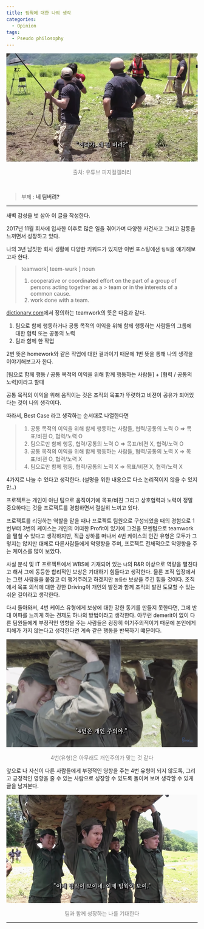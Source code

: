 ```yaml
---
title: 팀웍에 대한 나의 생각
categories:
  - Opinion
tags:
  - Pseudo philosophy
---
```


![Preview](/assets/contents/2020-09-16/img1.png)

<p style="color:gray; font-size:100%;" align="center">출처: 유튜브 피지컬갤러리</p>

<br>

> 부제 : **네 팀버려?**

<!-- more -->

---

새벽 감성을 벗 삼아 이 글을 작성한다.

2017년 11월 회사에 입사한 이후로 많은 일을 겪어가며 다양한 사건사고 그리고 감동을 느끼면서 성장하고 있다.

나의 3년 남짓한 회사 생활에 다양한 키워드가 있지만 이번 포스팅에선 `팀웍`을 얘기해보고자 한다.

> teamwork[ teem-wurk ]
> noun
>
> 1. cooperative or coordinated effort on the part of a group of persons acting together as a > team or in the interests of a common cause.
> 2. work done with a team.

[dictionary.com](https://www.dictionary.com/browse/teamwork?s=t)에서 정의하는 teamwork의 뜻은 다음과 같다.

1. 팀으로 함께 행동하거나 공통 목적의 이익을 위해 함께 행동하는 사람들의 그룹에 대한 협력 또는 공동의 노력
2. 팀과 함께 한 작업

2번 뜻은 homework와 같은 작업에 대한 결과이기 때문에 1번 뜻을 통해 나의 생각을 이야기해보고자 한다.

[팀으로 함께 행동 / 공통 목적의 이익을 위해 함께 행동하는 사람들] + [협력 / 공통의 노력]이라고 할때

공통 목적의 이익을 위해 움직이는 것은 조직의 목표가 뚜렷하고 비젼이 공유가 되어있다는 것이 나의 생각이다.

따라서, Best Case 라고 생각하는 순서대로 나열한다면

> 1. 공통 목적의 이익을 위해 함께 행동하는 사람들, 협력/공통의 노력 O => 목표/비젼 O, 협력/노력 O
> 2. 팀으로만 함께 행동, 협력/공통의 노력 O => 목표/비젼 X, 협력/노력 O
> 3. 공통 목적의 이익을 위해 함께 행동하는 사람들, 협력/공통의 노력 X => 목표/비젼 O, 협력/노력 X
> 4. 팀으로만 함께 행동, 협력/공통의 노력 X => 목표/비젼 X, 협력/노력 X

4가지로 나눌 수 있다고 생각한다. (설명을 위한 내용으로 다소 논리적이지 않을 수 있지만..)

프로젝트는 개인이 아닌 팀으로 움직이기에 목표/비젼 그리고 상호협력과 노력이 정말 중요하다는 것을 프로젝트를 경험하면서 절실히 느끼고 있다.

프로젝트를 리딩하는 역할을 맡을 때나 프로젝트 팀원으로 구성되었을 때의 경험으로 1번부터 3번의 케이스는 개인의 어떠한 Profit이 있기에 그것을 모멘텀으로 teamwork을 펼칠 수 있다고 생각하지만, 직급 상하를 떠나서 4번 케이스의 인간 유형은 모두가 그렇지는 않지만 대체로 다른사람들에게 악영향을 주며, 프로젝트 전체적으로 악영향을 주는 케이스를 많이 보았다.

사실 분석 및 IT 프로젝트에서 WBS에 기재되어 있는 `나`의 R&R 이상으로 역량을 펼친다고 해서 그에 동등한 합리적인 보상은 기대하기 힘들다고 생각한다. 물론 조직 입장에서는 그런 사람들을 붙잡고 더 챙겨주려고 하겠지만 `동등한` 보상을 주긴 힘들 것이다. 조직에서 목표 의식에 대한 강한 Driving이 개인의 발전과 함께 조직의 발전 도모할 수 있는 쉬운 길이라고 생각한다.

다시 돌아와서, 4번 케이스 유형에게 보상에 대한 강한 동기를 만들지 못한다면, 그에 반대 여파를 느끼게 하는 견제도 하나의 방법이라고 생각한다. 아무런 demerit이 없이 다른 팀원들에게 부정적인 영향을 주는 사람들은 굉장히 이기주의적이기 때문에 본인에게 피해가 가지 않는다고 생각한다면 계속 같은 행동을 반복하기 떄문이다.

![img4](/assets/contents/2020-09-16/img4.png)
<p style="color:gray; font-size:100%;" align="center">4번(유형)은 아무래도 개인주의가 맞는 것 같다</p>

앞으로 나 자신이 다른 사람들에게 부정적인 영향을 주는 4번 유형이 되지 않도록, 그리고 긍정적인 영향을 줄 수 있는 사람으로 성장할 수 있도록 돌이켜 보며 생각할 수 있게 글을 남겨본다.

![img2](/assets/contents/2020-09-16/img2.png)
<p style="color:gray; font-size:100%;" align="center">팀과 함께 성장하는 나를 기대한다</p>

---
